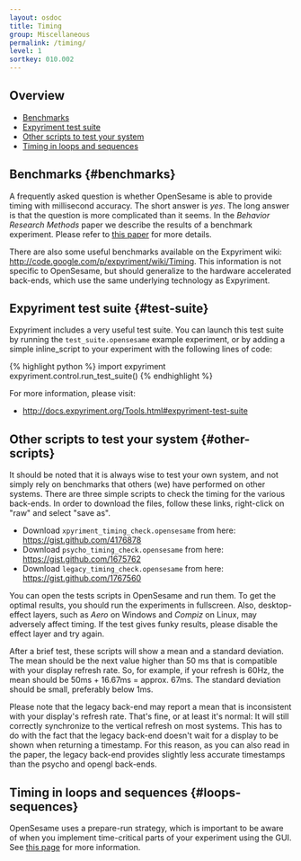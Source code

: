 ```yaml
---
layout: osdoc
title: Timing
group: Miscellaneous
permalink: /timing/
level: 1
sortkey: 010.002
---
```


Overview
--------

- [Benchmarks](#benchmarks)
- [Expyriment test suite](#test-suite)
- [Other scripts to test your system](#other-scripts)
- [Timing in loops and sequences](#loops-sequences)

Benchmarks {#benchmarks}
----------

A frequently asked question is whether OpenSesame is able to provide timing with millisecond accuracy. The short answer is *yes*. The long answer is that the question is more complicated than it seems. In the *Behavior Research Methods* paper we describe the results of a benchmark experiment. Please refer to [this paper][brm] for more details.

There are also some useful benchmarks available on the Expyriment wiki: <http://code.google.com/p/expyriment/wiki/Timing>. This information is not specific to OpenSesame, but should generalize to the hardware accelerated back-ends, which use the same underlying technology as Expyriment.

Expyriment test suite {#test-suite}
---------------------

Expyriment includes a very useful test suite. You can launch this test suite by running the `test_suite.opensesame` example experiment, or by adding a simple inline_script to your experiment with the following lines of code:
	
{% highlight python %}
import expyriment
expyriment.control.run_test_suite()
{% endhighlight %}

For more information, please visit:
	
- <http://docs.expyriment.org/Tools.html#expyriment-test-suite>

Other scripts to test your system {#other-scripts}
---------------------------------

It should be noted that it is always wise to test your own system, and not simply rely on benchmarks that others (we) have performed on other systems. There are three simple scripts to check the timing for the various back-ends. In order to download the files, follow these links, right-click on "raw" and select "save as".

- Download `xpyriment_timing_check.opensesame` from here: <https://gist.github.com/4176878>
- Download `psycho_timing_check.opensesame` from here: <https://gist.github.com/1675762>
- Download `legacy_timing_check.opensesame` from here: <https://gist.github.com/1767560>

You can open the tests scripts in OpenSesame and run them. To get the optimal results, you should run the experiments in fullscreen. Also, desktop-effect layers, such as *Aero* on Windows and *Compiz* on Linux, may adversely affect timing. If the test gives funky results, please disable the effect layer and try again.

After a brief test, these scripts will show a mean and a standard deviation. The mean should be the next value higher than 50 ms that is compatible with your display refresh rate. So, for example, if your refresh is 60Hz, the mean should be 50ms + 16.67ms = approx. 67ms. The standard deviation should be small, preferably below 1ms.

Please note that the legacy back-end may report a mean that is inconsistent with your display's refresh rate. That's fine, or at least it's normal: It will still correctly synchronize to the vertical refresh on most systems. This has to do with the fact that the legacy back-end doesn't wait for a display to be shown when returning a timestamp. For this reason, as you can also read in the paper, the legacy back-end provides slightly less accurate timestamps than the psycho and opengl back-ends.

Timing in loops and sequences {#loops-sequences}
-----------------------------

OpenSesame uses a prepare-run strategy, which is important to be aware of when you implement time-critical parts of your experiment using the GUI. See [this page][prepare-run] for more information.

[prepare-run]: /usage/prepare-run/#loop
[brm]: http://www.springerlink.com/content/n264513n66704v33/
